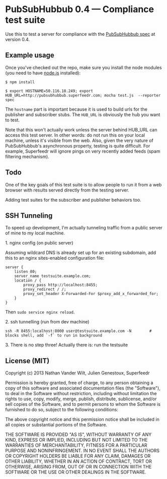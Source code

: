 # PubSubHubbub 0.4 — Compliance test suite

Use this to test a server for compliance with the [PubSubHubbub spec](https://superfeedr-misc.s3.amazonaws.com/pubsubhubbub-core-0.4.html) at version 0.4.

## Example usage

Once you've checked out the repo, make sure you install the node modules (you need to have [node.js](http://nodejs.org/) installed):
  
    $ npm install

    $ export HOSTNAME=50.116.18.249; export HUB_URL=http://pubsubhubbub.superfeedr.com; mocha test.js  --reporter spec

The `hostname` part is important because it is used to build urls for the publisher and subscriber stubs.
The `HUB_URL` is obviously the hub you want to test.

Note that this won't actually work unless the server behind HUB_URL can access this test server. In other words: do not run this on your local machine, unless it's visible from the web. Also, given the very nature of PubSubHubbub's asynchronous property, testing is quite difficult. For example, Superfeedr will ignore pings on very recently added feeds (spam filtering mechanism).

## Todo

One of the key goals of this test suite is to allow people to run it from a web browser with results served directly from the testing server.

Adding test suites for the subscriber and publisher behaviors too.

## SSH Tunneling

To speed up development, I'm actually tunneling traffic from a public server of mine to my local machine.

1\. nginx config (on public server)

Assuming wildcard DNS is already set up for an existing subdomain, add this to an nginx sites-enabled configuration file:

    server {
        listen 80;
        server_name testsuite.example.com;
        location / {
            proxy_pass http://localhost:8455;
            proxy_redirect / /;
            proxy_set_header X-Forwarded-For $proxy_add_x_forwarded_for;
        }
    }
    
Then `sudo service nginx reload`.

2\. ssh tunnelling (run from dev machine)

    ssh -R 8455:localhost:8000 user@testsuite.example.com -N        # blocks shell, add `-f` to run in background

3\. There is no step three! Actually there is: run the testsuite


## License (MIT)

Copyright (c) 2013 Nathan Vander Wilt, Julien Genestoux, Superfeedr

Permission is hereby granted, free of charge, to any person obtaining a copy
of this software and associated documentation files (the "Software"), to deal
in the Software without restriction, including without limitation the rights
to use, copy, modify, merge, publish, distribute, sublicense, and/or sell
copies of the Software, and to permit persons to whom the Software is
furnished to do so, subject to the following conditions:

The above copyright notice and this permission notice shall be included in
all copies or substantial portions of the Software.

THE SOFTWARE IS PROVIDED "AS IS", WITHOUT WARRANTY OF ANY KIND, EXPRESS OR
IMPLIED, INCLUDING BUT NOT LIMITED TO THE WARRANTIES OF MERCHANTABILITY,
FITNESS FOR A PARTICULAR PURPOSE AND NONINFRINGEMENT. IN NO EVENT SHALL THE
AUTHORS OR COPYRIGHT HOLDERS BE LIABLE FOR ANY CLAIM, DAMAGES OR OTHER
LIABILITY, WHETHER IN AN ACTION OF CONTRACT, TORT OR OTHERWISE, ARISING FROM,
OUT OF OR IN CONNECTION WITH THE SOFTWARE OR THE USE OR OTHER DEALINGS IN
THE SOFTWARE.
